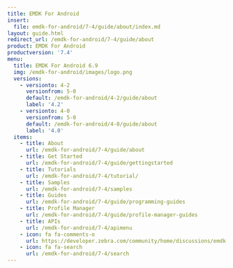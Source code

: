 ```yaml
---
title: EMDK For Android
insert:
  file: emdk-for-android/7-4/guide/about/index.md
layout: guide.html
redirect_url: /emdk-for-android/7-4/guide/about
product: EMDK For Android
productversion: '7.4'
menu:
  title: EMDK For Android 6.9
  img: /emdk-for-android/images/logo.png
  versions:
    - versionto: 4-2
      versionfrom: 5-0
      default: /emdk-for-android/4-2/guide/about
      label: '4.2'
    - versionto: 4-0
      versionfrom: 5-0
      default: /emdk-for-android/4-0/guide/about
      label: '4.0'
  items:
    - title: About
      url: /emdk-for-android/7-4/guide/about
    - title: Get Started
      url: /emdk-for-android/7-4/guide/gettingstarted
    - title: Tutorials
      url: /emdk-for-android/7-4/tutorial/
    - title: Samples
      url: /emdk-for-android/7-4/samples
    - title: Guides
      url: /emdk-for-android/7-4/guide/programming-guides
    - title: Profile Manager
      url: /emdk-for-android/7-4/guide/profile-manager-guides
    - title: APIs
      url: /emdk-for-android/7-4/apimenu
    - icon: fa fa-comments-o
      url: https://developer.zebra.com/community/home/discussions/emdk
    - icon: fa fa-search
      url: /emdk-for-android/7-4/search
---
```


